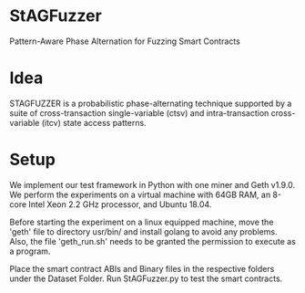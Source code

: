 # StAGFuzzer
Pattern-Aware Phase Alternation for Fuzzing Smart Contracts
 
# Idea
STAGFUZZER is a probabilistic phase-alternating technique supported by a suite of cross-transaction single-variable (ctsv) and intra-transaction cross-variable (itcv) state access patterns.

# Setup
We implement our test framework in Python with one miner and Geth v1.9.0.
We perform the experiments on a virtual machine with 64GB RAM, an 8-core Intel Xeon 2.2 GHz processor, and Ubuntu 18.04.

Before starting the experiment on a linux equipped machine, move the 'geth' file to directory usr/bin/ and install golang to avoid any problems.
Also, the file 'geth_run.sh' needs to be granted the permission to execute as a program.

Place the smart contract ABIs and Binary files in the respective folders under the Dataset Folder.
Run StAGFuzzer.py to test the smart contracts.
